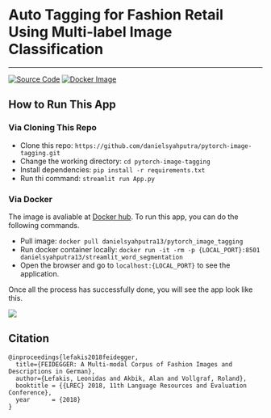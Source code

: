# Auto Tagging for Fashion Retail Using Multi-label Image Classification
---
[![Source Code](https://img.shields.io/badge/Google%20Drive-4285F4?style=for-the-badge&logo=googledrive&logoColor=white)](https://drive.google.com/drive/folders/133hKQ2tNsBmBy3luvEB3IwzVMV66B0kx?usp=sharing)
[![Docker Image](https://img.shields.io/badge/docker-%230db7ed.svg?style=for-the-badge&logo=docker&logoColor=white)](https://hub.docker.com/repository/docker/danielsyahputra13/pytorch_image_tagging)

## How to Run This App

### Via Cloning This Repo

- Clone this repo: `https://github.com/danielsyahputra/pytorch-image-tagging.git`
- Change the working directory: `cd pytorch-image-tagging`
- Install dependencies: `pip install -r requirements.txt`
- Run thi command: `streamlit run App.py`

### Via Docker

The image is avaliable at [Docker hub](https://hub.docker.com/repository/docker/danielsyahputra13/pytorch_image_tagging). To run this app, you can do the following commands.

- Pull image: `docker pull danielsyahputra13/pytorch_image_tagging`
- Run docker container locally: `docker run -it -rm -p {LOCAL_PORT}:8501 danielsyahputra13/streamlit_word_segmentation`
- Open the browser and go to `localhost:{LOCAL_PORT}` to see the application.

Once all the process has successfully done, you will see the app look like this.

<img src="https://i.ibb.co/djbVtb2/Screen-Shot-2022-09-14-at-21-52-26.png">

## Citation

```
@inproceedings{lefakis2018feidegger,
  title={FEIDEGGER: A Multi-modal Corpus of Fashion Images and Descriptions in German},
  author={Lefakis, Leonidas and Akbik, Alan and Vollgraf, Roland},
  booktitle = {{LREC} 2018, 11th Language Resources and Evaluation Conference},
  year      = {2018}
}
```
